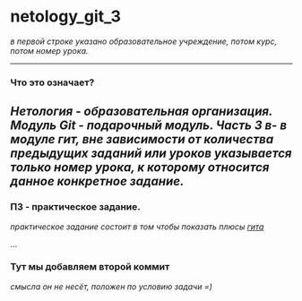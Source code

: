 # netology_git_3
*в первой строке указано образовательное учреждение, потом курс, потом номер урока.*
***
### Что это означает? 
*Нетология - образовательная организация. Модуль Git - подарочный модуль. Часть 3 в- в модуле гит, вне зависимости от количества предыдущих заданий или уроков указывается только номер урока, к которому относится данное конкретное задание.*
---
### ПЗ - практическое задание.
*практическое задание состоит в том чтобы показать плюсы [гита](https://github.com/)*

...
### Тут мы добавляем второй коммит
*смысла он не несёт, положен по условию задачи =)*